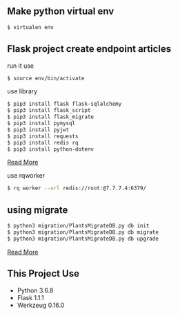 ## Make python virtual env
```bash
$ virtualen env
```

## Flask project create endpoint articles
run it use
```bash
$ source env/bin/activate
```
use library
```bash
$ pip3 install flask flask-sqlalchemy
$ pip3 install flask_script
$ pip3 install flask_migrate
$ pip3 install pymysql
$ pip3 install pyjwt
$ pip3 install requests
$ pip3 install redis rq
$ pip3 install python-dotenv
```
[Read More](https://pyjwt.readthedocs.io/en/latest/)

use rqworker
```bash
$ rq worker --url redis://root:@7.7.7.4:6379/
```

## using migrate
```bash
$ python3 migration/PlantsMigrateDB.py db init
$ python3 migration/PlantsMigrateDB.py db migrate
$ python3 migration/PlantsMigrateDB.py db upgrade
```
[Read More](https://flask-migrate.readthedocs.io/en/latest/#installation)

## This Project Use
* Python 3.6.8
* Flask 1.1.1
* Werkzeug 0.16.0